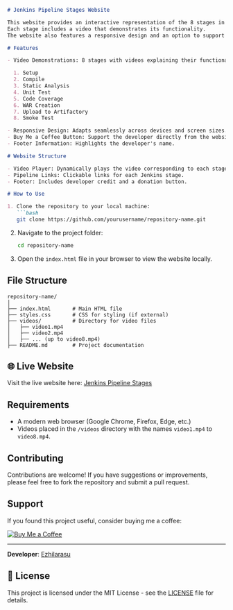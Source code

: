 ```markdown
# Jenkins Pipeline Stages Website

This website provides an interactive representation of the 8 stages in a Jenkins pipeline.
Each stage includes a video that demonstrates its functionality.
The website also features a responsive design and an option to support the developer through a Buy Me a Coffee button.

# Features

- Video Demonstrations: 8 stages with videos explaining their functionality:

  1. Setup
  2. Compile
  3. Static Analysis
  4. Unit Test
  5. Code Coverage
  6. WAR Creation
  7. Upload to Artifactory
  8. Smoke Test

- Responsive Design: Adapts seamlessly across devices and screen sizes.
- Buy Me a Coffee Button: Support the developer directly from the website.
- Footer Information: Highlights the developer's name.

# Website Structure

- Video Player: Dynamically plays the video corresponding to each stage.
- Pipeline Links: Clickable links for each Jenkins stage.
- Footer: Includes developer credit and a donation button.

# How to Use

1. Clone the repository to your local machine:
   ```bash
   git clone https://github.com/yourusername/repository-name.git
   ```
2. Navigate to the project folder:
   ```bash
   cd repository-name
   ```
3. Open the `index.html` file in your browser to view the website locally.

## File Structure

```
repository-name/
│
├── index.html       # Main HTML file
├── styles.css       # CSS for styling (if external)
├── videos/          # Directory for video files
│   ├── video1.mp4
│   ├── video2.mp4
│   ├── ... (up to video8.mp4)
├── README.md        # Project documentation
```

## 🌐 Live Website

Visit the live website here: [Jenkins Pipeline Stages](https://ezhilezhil.github.io/jenkins-pipline/)

## Requirements

- A modern web browser (Google Chrome, Firefox, Edge, etc.)
- Videos placed in the `/videos` directory with the names `video1.mp4` to `video8.mp4`.

## Contributing

Contributions are welcome! If you have suggestions or improvements, please feel free to fork the repository and submit a pull request.

## Support

If you found this project useful, consider buying me a coffee:

[![Buy Me a Coffee](https://img.shields.io/badge/Support-Buy%20Me%20a%20Coffee-orange?style=for-the-badge&logo=buy-me-a-coffee)](https://buymeacoffee.com/ezhilarasu)

---

**Developer**: [Ezhilarasu](https://github.com/ezhilezhil)

## 📝 License

This project is licensed under the MIT License - see the [LICENSE](LICENSE) file for details.



